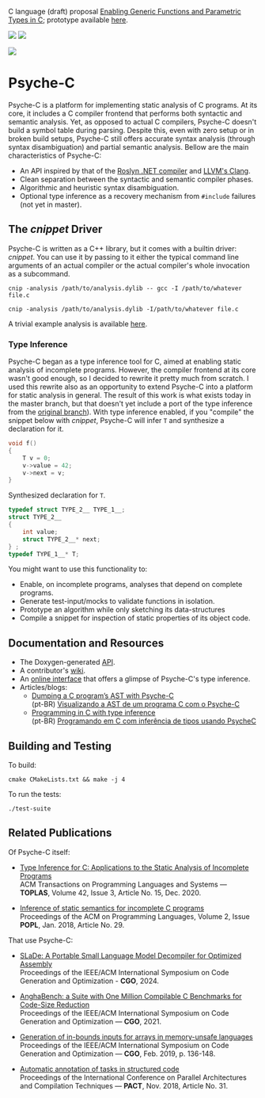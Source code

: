 C language (draft) proposal [Enabling Generic Functions and Parametric Types in C](https://ltcmelo.com/n2698.pdf); prototype available [here](http://www.genericsinc.info/index.php).

![](https://github.com/ltcmelo/psychec/workflows/build/badge.svg)
![](https://github.com/ltcmelo/psychec/workflows/test-suite/badge.svg)

![](https://docs.google.com/drawings/d/e/2PACX-1vT-pCvcuO4U63ERkXWfBzOfVKwMQ_kh-ntzANYyNrnkt8FUV2wRHd5fN6snq33u5hWmnNQR3E3glsnH/pub?w=375&h=150)


# Psyche-C

Psyche-C is a platform for implementing static analysis of C programs.
At its core, it includes a C compiler frontend that performs both syntactic and semantic analysis.
Yet, as opposed to actual C compilers, Psyche-C doesn't build a symbol table during parsing.
Despite this, even with zero setup or in broken build setups,
Psyche-C still offers accurate syntax analysis (through syntax disambiguation) and partial semantic analysis.
Bellow are the main characteristics of Psyche-C:

- An API inspired by that of the [Roslyn .NET compiler](https://github.com/dotnet/roslyn) and [LLVM's Clang](https://clang.llvm.org/).
- Clean separation between the syntactic and semantic compiler phases.
- Algorithmic and heuristic syntax disambiguation.
- Optional type inference as a recovery mechanism from `#include` failures (not yet in master).

## The *cnippet* Driver

Psyche-C is written as a C++ library, but it comes with a builtin driver: *cnippet*.
You can use it by passing to it either
the typical command line arguments of an actual compiler
or
the actual compiler's whole invocation as a subcommand.

```
cnip -analysis /path/to/analysis.dylib -- gcc -I /path/to/whatever file.c
```

```
cnip -analysis /path/to/analysis.dylib -I/path/to/whatever file.c
```

A trivial example analysis is available [here](https://github.com/ltcmelo/psychec-analysis).

### Type Inference

Psyche-C began as a type inference tool for C, aimed at enabling static analysis of incomplete programs.
However, the compiler frontend at its core wasn't good enough, so I decided to rewrite it pretty much from scratch.
I used this rewrite also as an opportunity to extend Psyche-C into a platform for static analysis in general.
The result of this work is what exists today in the master branch,
but that doesn't yet include a port of the type inference from the [original branch](https://github.com/ltcmelo/psychec/tree/original)).
With type inference enabled, if you "compile" the snippet below with *cnippet*, Psyche-C will infer `T` and synthesize a declaration for it.

```c
void f()
{
    T v = 0;
    v->value = 42;
    v->next = v;
}
```

Synthesized declaration for `T`.

```c
typedef struct TYPE_2__ TYPE_1__;
struct TYPE_2__ 
{
    int value;
    struct TYPE_2__* next;
} ;
typedef TYPE_1__* T;
```

You might want to use this functionality to:

- Enable, on incomplete programs, analyses that depend on complete programs.
- Generate test-input/mocks to validate functions in isolation.
- Prototype an algorithm while only sketching its data-structures
- Compile a snippet for inspection of static properties of its object code.


## Documentation and Resources

- The Doxygen-generated [API](https://ltcmelo.github.io/psychec/api-docs/html/index.html).
- A contributor's [wiki](https://github.com/ltcmelo/psychec/wiki).
- An [online interface](http://cuda.dcc.ufmg.br/psyche-c/) that offers a glimpse of Psyche-C's type inference.
- Articles/blogs:
  - [Dumping a C program’s AST with Psyche-C](https://ltcmelo.github.io/psychec/2021/03/03/c-ast-dump-psyche.html)  
    (pt-BR) [Visualizando a AST de um programa C com o Psyche-C](https://www.embarcados.com.br/visualizando-a-ast-psyche-c/)
  - [Programming in C with type inference](https://www.codeproject.com/Articles/1238603/Programming-in-C-with-Type-Inference)  
    (pt-BR) [Programando em C com inferência de tipos usando PsycheC](https://www.embarcados.com.br/inferencia-de-tipos-em-c-usando-psychec/)


## Building and Testing

To build:

    cmake CMakeLists.txt && make -j 4

To run the tests:

    ./test-suite


## Related Publications

Of Psyche-C itself:

- [Type Inference for C: Applications to the Static Analysis of Incomplete Programs](https://dl.acm.org/doi/10.1145/3421472)<br/>
ACM Transactions on Programming Languages and Systems — **TOPLAS**, Volume 42, Issue 3, Article No. 15, Dec. 2020.

- [Inference of static semantics for incomplete C programs](https://dl.acm.org/doi/10.1145/3158117)<br/>
Proceedings of the ACM on Programming Languages, Volume 2, Issue **POPL**, Jan. 2018, Article No. 29.

That use Psyche-C:

- [SLaDe: A Portable Small Language Model Decompiler for Optimized Assembly](https://ieeexplore.ieee.org/abstract/document/10444788)<br/>
Proceedings of the IEEE/ACM International Symposium on Code Generation and Optimization - **CGO**, 2024.

- [AnghaBench: a Suite with One Million Compilable C Benchmarks for Code-Size Reduction](https://conf.researchr.org/info/cgo-2021/accepted-papers)<br/>
Proceedings of the IEEE/ACM International Symposium on Code Generation and Optimization — **CGO**, 2021.

- [Generation of in-bounds inputs for arrays in memory-unsafe languages](https://dl.acm.org/citation.cfm?id=3314890)<br/>
Proceedings of the IEEE/ACM International Symposium on Code Generation and Optimization — **CGO**, Feb. 2019, p. 136-148.

- [Automatic annotation of tasks in structured code](https://dl.acm.org/citation.cfm?id=3243200)<br/>
Proceedings of the International Conference on Parallel Architectures and Compilation Techniques — **PACT**, Nov. 2018, Article No. 31.
